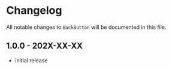 # Changelog

All notable changes to `BackButton` will be documented in this file.

## 1.0.0 - 202X-XX-XX

- initial release
